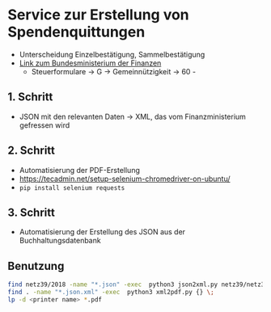 # Service zur Erstellung von Spendenquittungen

- Unterscheidung Einzelbestätigung, Sammelbestätigung
- [Link zum Bundesministerium der Finanzen](https://www.formulare-bfinv.de/ffw/content.do)
  - Steuerformulare -> G -> Gemeinnützigkeit -> 60 - 

## 1. Schritt

- JSON mit den relevanten Daten -> XML, das vom Finanzministerium gefressen wird

## 2. Schritt

- Automatisierung der PDF-Erstellung
- https://tecadmin.net/setup-selenium-chromedriver-on-ubuntu/
- `pip install selenium requests`


## 3. Schritt
- Automatisierung der Erstellung des JSON aus der Buchhaltungsdatenbank

## Benutzung
```bash
find netz39/2018 -name "*.json" -exec  python3 json2xml.py netz39/netz39.json {} \;
find . -name "*.json.xml" -exec  python3 xml2pdf.py {} \;        
lp -d <printer name> *.pdf
```